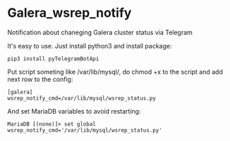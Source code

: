 # Galera_wsrep_notify
Notification about chaneging Galera cluster status via Telegram

It's easy to use. Just install python3 and install package:
```
pip3 install pyTelegramBotApi
```

Put script someting like /var/lib/mysql/, do chmod +x to the script and add next row to the config:
```
[galera]
wsrep_notify_cmd=/var/lib/mysql/wsrep_status.py
```

And set MariaDB variables to avoid restarting:
```
MariaDB [(none)]> set global wsrep_notify_cmd='/var/lib/mysql/wsrep_status.py'
```
